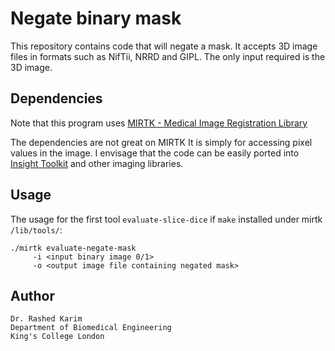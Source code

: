 # Negate binary mask 
This repository contains code that will negate a mask. It accepts 3D image files in formats such as NifTii, NRRD and GIPL. The only input required is the 3D image. 

## Dependencies
Note that this program uses [MIRTK - Medical Image Registration Library](https://github.com/BioMedIA/MIRTK) 

The dependencies are not great on MIRTK It is simply for accessing pixel values in the image. I envisage that the code can be easily ported into [Insight Toolkit](https://github.com/InsightSoftwareConsortium/ITK) and other imaging libraries. 

## Usage 
The usage for the first tool ```evaluate-slice-dice``` if ``make`` installed under mirtk ``/lib/tools/``:
```
./mirtk evaluate-negate-mask
     -i <input binary image 0/1> 
     -o <output image file containing negated mask>
```



## Author 
```
Dr. Rashed Karim 
Department of Biomedical Engineering 
King's College London 
```
